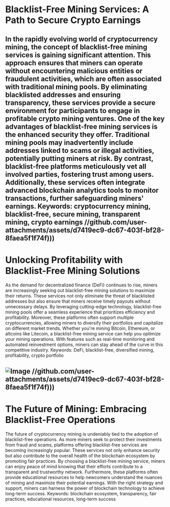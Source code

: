 # Blacklist-Free Mining Services: A Path to Secure Crypto Earnings
In the rapidly evolving world of cryptocurrency mining, the concept of blacklist-free mining services is gaining significant attention. This approach ensures that miners can operate without encountering malicious entities or fraudulent activities, which are often associated with traditional mining pools. By eliminating blacklisted addresses and ensuring transparency, these services provide a secure environment for participants to engage in profitable crypto mining ventures.
One of the key advantages of blacklist-free mining services is the enhanced security they offer. Traditional mining pools may inadvertently include addresses linked to scams or illegal activities, potentially putting miners at risk. By contrast, blacklist-free platforms meticulously vet all involved parties, fostering trust among users. Additionally, these services often integrate advanced blockchain analytics tools to monitor transactions, further safeguarding miners' earnings.
Keywords: cryptocurrency mining, blacklist-free, secure mining, transparent mining, crypto earnings
 //github.com/user-attachments/assets/d7419ec9-dc67-403f-bf28-8faea5f1f74f)))
---
# Unlocking Profitability with Blacklist-Free Mining Solutions
As the demand for decentralized finance (DeFi) continues to rise, miners are increasingly seeking out blacklist-free mining solutions to maximize their returns. These services not only eliminate the threat of blacklisted addresses but also ensure that miners receive timely payouts without unnecessary delays. By leveraging cutting-edge technology, blacklist-free mining pools offer a seamless experience that prioritizes efficiency and profitability.
Moreover, these platforms often support multiple cryptocurrencies, allowing miners to diversify their portfolios and capitalize on different market trends. Whether you're mining Bitcoin, Ethereum, or altcoins like Litecoin, a blacklist-free mining service can help you optimize your mining operations. With features such as real-time monitoring and automated reinvestment options, miners can stay ahead of the curve in this competitive industry.
Keywords: DeFi, blacklist-free, diversified mining, profitability, crypto portfolio

![Image](https://github.com/user-attachments/assets/d7419ec9-dc67-403f-bf28-8faea5f1f74f)
 //github.com/user-attachments/assets/d7419ec9-dc67-403f-bf28-8faea5f1f74f)))
---
# The Future of Mining: Embracing Blacklist-Free Operations
The future of cryptocurrency mining is undeniably tied to the adoption of blacklist-free operations. As more miners seek to protect their investments from fraud and scams, platforms offering blacklist-free services are becoming increasingly popular. These services not only enhance security but also contribute to the overall health of the blockchain ecosystem by promoting fair practices.
By choosing a blacklist-free mining service, miners can enjoy peace of mind knowing that their efforts contribute to a transparent and trustworthy network. Furthermore, these platforms often provide educational resources to help newcomers understand the nuances of mining and maximize their potential earnings. With the right strategy and support, miners can harness the power of blockchain technology to achieve long-term success.
Keywords: blockchain ecosystem, transparency, fair practices, educational resources, long-term success
